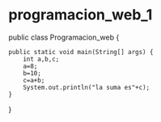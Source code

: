 # programacion_web_1
public class Programacion_web {

    public static void main(String[] args) {
        int a,b,c;
        a=8;
        b=10;
        c=a+b;
        System.out.println("la suma es"+c);
    }
}
